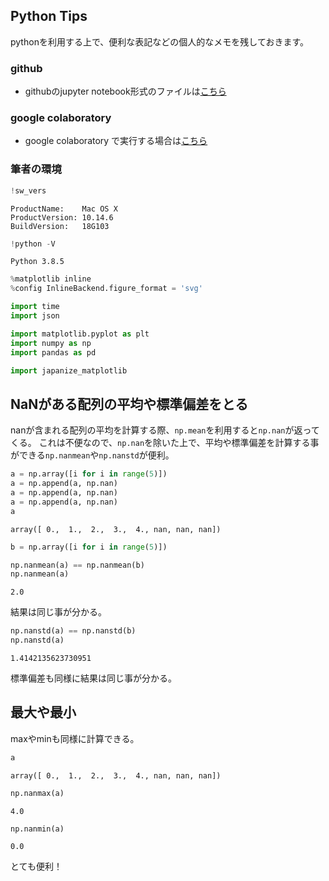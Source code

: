 ## Python Tips

pythonを利用する上で、便利な表記などの個人的なメモを残しておきます。

### github
- githubのjupyter notebook形式のファイルは[こちら](https://github.com/hiroshi0530/wa-src/blob/master/article/library/python/013/013_nb.ipynb)

### google colaboratory
- google colaboratory で実行する場合は[こちら](https://colab.research.google.com/github/hiroshi0530/wa-src/blob/master/article/library/python/013/013_nb.ipynb)

### 筆者の環境


```python
!sw_vers
```

    ProductName:	Mac OS X
    ProductVersion:	10.14.6
    BuildVersion:	18G103



```python
!python -V
```

    Python 3.8.5



```python
%matplotlib inline
%config InlineBackend.figure_format = 'svg'

import time
import json

import matplotlib.pyplot as plt
import numpy as np
import pandas as pd

import japanize_matplotlib
```

## NaNがある配列の平均や標準偏差をとる

nanが含まれる配列の平均を計算する際、`np.mean`を利用すると`np.nan`が返ってくる。
これは不便なので、`np.nan`を除いた上で、平均や標準偏差を計算する事ができる`np.nanmean`や`np.nanstd`が便利。


```python
a = np.array([i for i in range(5)])
a = np.append(a, np.nan)
a = np.append(a, np.nan)
a = np.append(a, np.nan)
a
```




    array([ 0.,  1.,  2.,  3.,  4., nan, nan, nan])




```python
b = np.array([i for i in range(5)])
```


```python
np.nanmean(a) == np.nanmean(b)
np.nanmean(a)
```




    2.0



結果は同じ事が分かる。


```python
np.nanstd(a) == np.nanstd(b)
np.nanstd(a)
```




    1.4142135623730951



標準偏差も同様に結果は同じ事が分かる。

## 最大や最小

maxやminも同様に計算できる。


```python
a
```




    array([ 0.,  1.,  2.,  3.,  4., nan, nan, nan])




```python
np.nanmax(a)
```




    4.0




```python
np.nanmin(a)
```




    0.0



とても便利！
